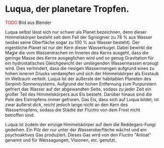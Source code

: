 # Luqua, der planetare Tropfen.

<span style="color: red;">TODO</span> Bild aus Blender

Luqua selbst lässt sich nur schwer als Planet bezeichnen, denn dieser Himmelskörper besteht seit dem Fall der Sgrisignier zu 78 % aus Wasser (wobei seine Oberfläche sogar zu 100 % aus Wasser besteht). Der eigentliche Planet ist nur der Kern dieser Wasserkugel. Dabei bewirkt die Magie die vom Wasserdrachen im Inneren des Kerns ausgeht, dass die geringe Masse des Kerns ausgeglichen wird und so genug Gravitation für ein hydrostatisches Gleichgewicht der umliegenden Wassermassen erzeugt wird. Dies verhindert, dass die riesigen Wassermengen aufgrund eines zu hohen inneren Drucks verdampfen und sich der Himmelskörper als Eisstaub im Weltraum verteilt.
Luqua Ist der äußerste der habitablen Planeten des Serpinit-Sonnensystems. Aufgrund der hohen Entfernung zum Purpurstern gefriert das Wasser auf der abgewandten Seite, sodass zu jeder Zeit ein großer Teil des Himmelskörpers aus Eis besteht. Darüber hinaus sind die Pole des Eistropfens immer gefroren. Das Eis, dass sich auf Luqua bildet, ist zwar äußerst dick, reicht jedoch lange nicht an den Kern des Wassertropfens, sodass die Städte der Fluctro von dem Frost nicht betroffen sind.

Luqua ist zudem der einzige Himmelskörper auf dem die Reddegars-Fungi gedeihen. Ein Pilz der nur unter der Wasseroberfläche wächst und ein psychoaktives Gas produziert. Dieses Gas wird von den Fluctro "Ariloat" genannt und für Weissagungen, Visionen, etc. genutzt.
